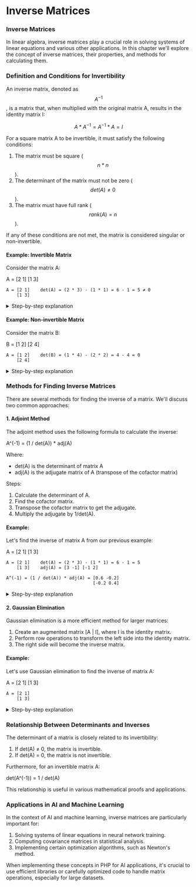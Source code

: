 # Inverse Matrices

### Inverse Matrices

In linear algebra, inverse matrices play a crucial role in solving systems of linear equations and various other applications. In this chapter we'll explore the concept of inverse matrices, their properties, and methods for calculating them.

### Definition and Conditions for Invertibility

An inverse matrix, denoted as $$A^{-1}$$, is a matrix that, when multiplied with the original matrix A, results in the identity matrix I:

$$A * A^{-1} = A^{-1} * A = I$$

For a square matrix A to be invertible, it must satisfy the following conditions:

1. The matrix must be square ($$n * n$$).
2. The determinant of the matrix must not be zero ($$det(A) ≠ 0$$).
3. The matrix must have full rank ($$rank(A) = n$$).

If any of these conditions are not met, the matrix is considered singular or non-invertible.

#### Example: Invertible Matrix

Consider the matrix A:

A = \[2 1] \[1 3]

```
A = [2 1]    det(A) = (2 * 3) - (1 * 1) = 6 - 1 = 5 ≠ 0
    [1 3]
```

<details>

<summary>Step-by-step explanation</summary>

To check if A is invertible:

1. It is a 2x2 square matrix.
2. det(A) = (2 \* 3) - (1 \* 1) = 6 - 1 = 5 ≠ 0
3. The rank is 2 (full rank for a 2x2 matrix)

Therefore, A is invertible.

</details>

#### Example: Non-invertible Matrix

Consider the matrix B:

B = \[1 2] \[2 4]

```
A = [1 2]    det(B) = (1 * 4) - (2 * 2) = 4 - 4 = 0
    [2 4]
```

<details>

<summary>Step-by-step explanation</summary>

To check if B is invertible:

1. It is a 2x2 square matrix.
2. det(B) = (1 \* 4) - (2 \* 2) = 4 - 4 = 0
3. The rank is 1 (not full rank)

Therefore, B is not invertible.

</details>

### Methods for Finding Inverse Matrices

There are several methods for finding the inverse of a matrix. We'll discuss two common approaches:

#### 1. Adjoint Method

The adjoint method uses the following formula to calculate the inverse:

A^(-1) = (1 / det(A)) \* adj(A)

Where:

* det(A) is the determinant of matrix A
* adj(A) is the adjugate matrix of A (transpose of the cofactor matrix)

Steps:

1. Calculate the determinant of A.
2. Find the cofactor matrix.
3. Transpose the cofactor matrix to get the adjugate.
4. Multiply the adjugate by 1/det(A).

#### Example:

Let's find the inverse of matrix A from our previous example:

A = \[2 1] \[1 3]

```
A = [2 1]    det(A) = (2 * 3) - (1 * 1) = 6 - 1 = 5  
    [1 3]    adj(A) = [3 -1] [-1 2]
    
A^(-1) = (1 / det(A)) * adj(A) = [0.6 -0.2]     
                                 [-0.2 0.4] 
```

<details>

<summary>Step-by-step explanation</summary>

Step 1: Calculate the determinant det(A) = (2 \* 3) - (1 \* 1) = 6 - 1 = 5

Step 2: Find the cofactor matrix C11 = 3, C12 = -1, C21 = -1, C22 = 2

Cofactor matrix = \[3 -1] \[-1 2]

Step 3: Transpose the cofactor matrix to get the adjugate adj(A) = \[3 -1] \[-1 2]

Step 4: Multiply the adjugate by 1/det(A) A^(-1) = (0.2) \* \[3 -1] \[-1 2]

A^(-1) = \[0.6 -0.2] \[-0.2 0.4]

</details>

#### 2. Gaussian Elimination

Gaussian elimination is a more efficient method for larger matrices:

1. Create an augmented matrix \[A | I], where I is the identity matrix.
2. Perform row operations to transform the left side into the identity matrix.
3. The right side will become the inverse matrix.

#### Example:

Let's use Gaussian elimination to find the inverse of matrix A:

A = \[2 1] \[1 3]

```
A = [2 1]    
    [1 3]    
```

<details>

<summary>Step-by-step explanation</summary>

Step 1: Calculate the determinant det(A) = (2 \* 3) - (1 \* 1) = 6 - 1 = 5Step 1: Create the augmented matrix \[2 1 | 1 0] \[1 3 | 0 1]

Step 2: Perform row operations R2 = R2 - (1/2)R1 \[2 1 | 1 0] \[0 2.5 | -0.5 1]

R2 = (1/2.5)R2 \[2 1 | 1 0] \[0 1 | -0.2 0.4]

R1 = R1 - 1R2 \[2 0 | 1.2 -0.4] \[0 1 | -0.2 0.4]

R1 = (1/2)R1 \[1 0 | 0.6 -0.2] \[0 1 | -0.2 0.4]

The resulting inverse matrix is: A^(-1) = \[0.6 -0.2] \[-0.2 0.4]

This result matches our previous calculation using the adjoint method.

</details>

### Relationship Between Determinants and Inverses

The determinant of a matrix is closely related to its invertibility:

1. If det(A) ≠ 0, the matrix is invertible.
2. If det(A) = 0, the matrix is not invertible.

Furthermore, for an invertible matrix A:

det(A^(-1)) = 1 / det(A)

This relationship is useful in various mathematical proofs and applications.

### Applications in AI and Machine Learning

In the context of AI and machine learning, inverse matrices are particularly important for:

1. Solving systems of linear equations in neural network training.
2. Computing covariance matrices in statistical analysis.
3. Implementing certain optimization algorithms, such as Newton's method.

When implementing these concepts in PHP for AI applications, it's crucial to use efficient libraries or carefully optimized code to handle matrix operations, especially for large datasets.
